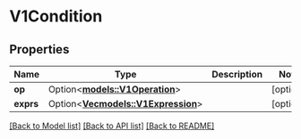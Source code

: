 # V1Condition

## Properties

Name | Type | Description | Notes
------------ | ------------- | ------------- | -------------
**op** | Option<[**models::V1Operation**](v1Operation.md)> |  | [optional]
**exprs** | Option<[**Vec<models::V1Expression>**](v1Expression.md)> |  | [optional]

[[Back to Model list]](../README.md#documentation-for-models) [[Back to API list]](../README.md#documentation-for-api-endpoints) [[Back to README]](../README.md)


